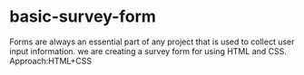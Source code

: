 # basic-survey-form
Forms are always an essential part of any project that is used to collect user input information.  we are creating a survey form for using HTML and CSS. 
Approach:HTML+CSS
